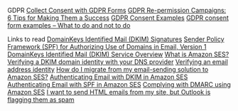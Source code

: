 GDPR
[Collect Consent with GDPR Forms](https://mailchimp.com/help/collect-consent-with-gdpr-forms/)
[GDPR Re-permission Campaigns: 6 Tips for Making Them a Success](https://www.litmus.com/blog/gdpr-re-permission-campaigns-6-tips-for-making-them-a-success/)
[GDPR Consent Examples](https://www.privacypolicies.com/blog/gdpr-consent-examples/)
[GDPR consent form examples – What to do and not to do](https://www.iubenda.com/en/help/21996-gdpr-consent-forms-examples)

Links to read
[DomainKeys Identified Mail (DKIM) Signatures](https://tools.ietf.org/html/rfc6376)
[Sender Policy Framework (SPF) for Authorizing Use of Domains in Email, Version 1](https://tools.ietf.org/html/rfc7208)
[DomainKeys Identified Mail (DKIM) Service Overview](https://tools.ietf.org/html/rfc5585)
[What is Amazon SES?](https://docs.aws.amazon.com/ses/latest/DeveloperGuide/Welcome.html)
[Verifying a DKIM domain identity with your DNS provider](https://docs.aws.amazon.com/ses/latest/DeveloperGuide/verify-domain-procedure.html)
[Verifying an email address identity](https://docs.aws.amazon.com/ses/latest/DeveloperGuide/verify-email-addresses.html)
[How do I migrate from my email-sending solution to Amazon SES?](https://aws.amazon.com/ru/premiumsupport/knowledge-center/ses-migrate-email-solution/)
[Authenticating Email with DKIM in Amazon SES](https://docs.aws.amazon.com/ses/latest/DeveloperGuide/send-email-authentication-dkim.html)
[Authenticating Email with SPF in Amazon SES](https://docs.aws.amazon.com/ses/latest/DeveloperGuide/send-email-authentication-spf.html)
[Complying with DMARC using Amazon SES](https://docs.aws.amazon.com/ses/latest/DeveloperGuide/send-email-authentication-dmarc.html)
[I want to send HTML emails from my site, but Outlook is flagging them as spam](https://stackoverflow.com/questions/8269067/i-want-to-send-html-emails-from-my-site-but-outlook-is-flagging-them-as-spam)
